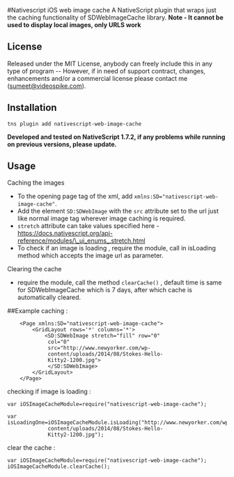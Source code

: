 

#Nativescript iOS web image cache
A NativeScript plugin that wraps just the caching functionality of  SDWebImageCache library.
**Note - It cannot be used to display local images, only URLS work**

## License
Released under the MIT License, anybody can freely include this in any type of program -- However, if in need of support contract, changes, enhancements and/or a commercial license please contact me (sumeet@videospike.com).

## Installation 

    tns plugin add nativescript-web-image-cache

**Developed and tested on NativeScript 1.7.2, if any problems while running on previous versions, please update.**

## Usage

 Caching the images
	
 - To the opening page tag of the xml, add
   `xmlns:SD="nativescript-web-image-cache"`.
 - Add the element `SD:SDWebImage`  with the `src` attribute set to the url just like normal image tag wherever image caching is required.   
 - `stretch` attribute can take values specified here
   -https://docs.nativescript.org/api-reference/modules/\_ui_enums_.stretch.html
 - To check if an image is loading , require the module, call in
   isLoading method which accepts the image url as parameter.

Clearing the cache

- require the module, call the method `clearCache()`  , default time is same for SDWebImageCache which is 7 days, after which cache is automatically cleared.

##Example
caching : 
```
    <Page xmlns:SD="nativescript-web-image-cache">
        <GridLayout rows='*' columns='*'> 
	        <SD:SDWebImage stretch="fill" row="0"
	         col="0" 
	         src="http://www.newyorker.com/wp-
	         content/uploads/2014/08/Stokes-Hello-
	         Kitty2-1200.jpg">
	         </SD:SDWebImage>  
        </GridLayout>
    </Page>
```
checking if image is loading :
```
var iOSImageCacheModule=require("nativescript-web-image-cache");

var isLoadingOne=iOSImageCacheModule.isLoading("http://www.newyorker.com/wp-
	         content/uploads/2014/08/Stokes-Hello-
	         Kitty2-1200.jpg");
```
clear the cache :
```
var iOSImageCacheModule=require("nativescript-web-image-cache");
iOSImageCacheModule.clearCache();

```
 
